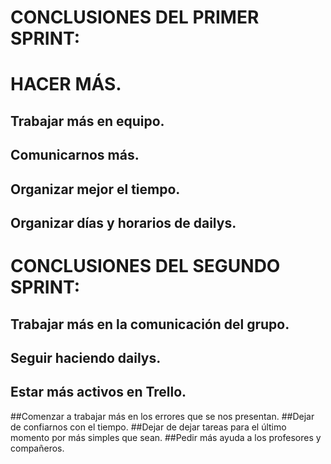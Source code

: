 # CONCLUSIONES DEL PRIMER SPRINT:

 # HACER MÁS.
## Trabajar más en equipo.
## Comunicarnos más.
## Organizar mejor el tiempo.
## Organizar días y horarios de dailys.
>
# CONCLUSIONES DEL SEGUNDO SPRINT:

## Trabajar más en la comunicación del grupo.
## Seguir haciendo dailys.
## Estar más activos en Trello.
##Comenzar a trabajar más en los errores que se nos presentan.
##Dejar de confiarnos con el tiempo.
##Dejar de dejar tareas para el último momento por más simples que sean. 
##Pedir más ayuda a los profesores y compañeros. 



